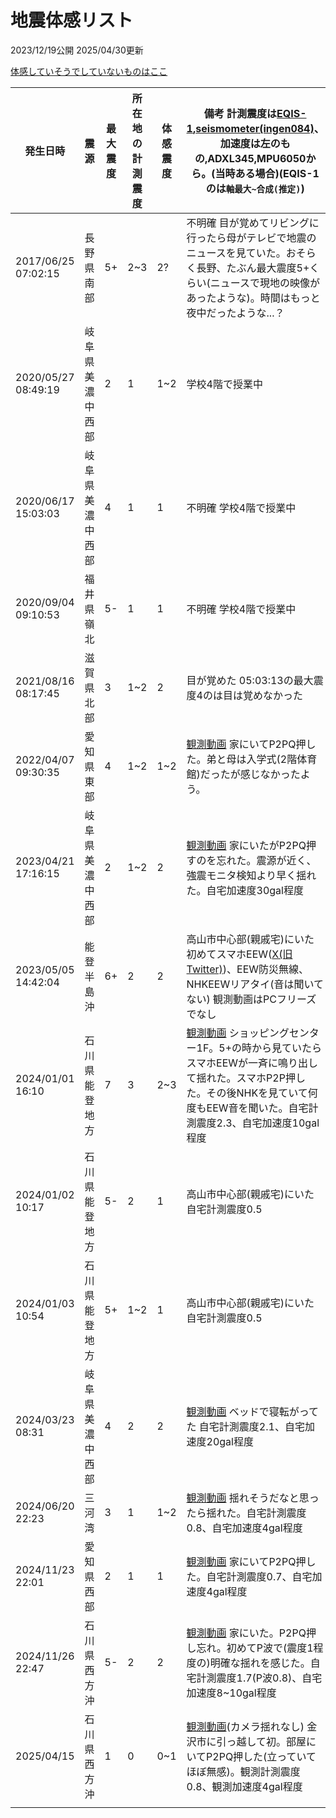 # 地震体感リスト

2023/12/19公開 2025/04/30更新

[体感していそうでしていないものはここ](/career/eq-nofeel.md)

発生日時|震源|最大震度|所在地の計測震度|体感震度|備考 計測震度は[EQIS-1](https://quake.one/sense/),[seismometer(ingen084)](https://github.com/ingen084/seismometer)、加速度は左のもの,ADXL345,MPU6050から。(当時ある場合)(EQIS-1のは`軸最大~合成(推定)`)
-|-|-|-|-|-
2017/06/25 07:02:15|長野県南部|5+|2~3|2?|不明確 目が覚めてリビングに行ったら母がテレビで地震のニュースを見ていた。おそらく長野、たぶん最大震度5+くらい(ニュースで現地の映像があったような)。時間はもっと夜中だったような...？
2020/05/27 08:49:19|岐阜県美濃中西部|2|1|1~2|学校4階で授業中
2020/06/17 15:03:03|岐阜県美濃中西部|4|1|1|不明確 学校4階で授業中
2020/09/04 09:10:53|福井県嶺北|5-|1|1|不明確 学校4階で授業中
2021/08/16 08:17:45|滋賀県北部|3|1~2|2|目が覚めた 05:03:13の最大震度4のは目は覚めなかった
2022/04/07 09:30:35|愛知県東部|4|1~2|1~2|[観測動画](https://youtu.be/q6T2s9D4XgE) 家にいてP2PQ押した。弟と母は入学式(2階体育館)だったが感じなかったよう。
2023/04/21 17:16:15|岐阜県美濃中西部|2|1~2|2|[観測動画](https://youtu.be/UJpmW3xJzOw) 家にいたがP2PQ押すのを忘れた。震源が近く、強震モニタ検知より早く揺れた。自宅加速度30gal程度
2023/05/05 14:42:04|能登半島沖|6+|2|2|高山市中心部(親戚宅)にいた 初めてスマホEEW([X(旧Twitter)](https://x.com/ProjectS31415_1/status/1654372305320169476?s=20))、EEW防災無線、NHKEEWリアタイ(音は聞いてない) 観測動画はPCフリーズでなし
2024/01/01 16:10|石川県能登地方|7|3|2~3|[観測動画](https://youtu.be/6QRtmBAYWl8) ショッピングセンター1F。5+の時から見ていたらスマホEEWが一斉に鳴り出して揺れた。スマホP2P押した。その後NHKを見ていて何度もEEW音を聞いた。自宅計測震度2.3、自宅加速度10gal程度
2024/01/02 10:17|石川県能登地方|5-|2|1|高山市中心部(親戚宅)にいた 自宅計測震度0.5
2024/01/03 10:54|石川県能登地方|5+|1~2|1|高山市中心部(親戚宅)にいた 自宅計測震度0.5
2024/03/23 08:31|岐阜県美濃中西部|4|2|2|[観測動画](https://youtu.be/eS2PUJnR6tk) ベッドで寝転がってた 自宅計測震度2.1、自宅加速度20gal程度
2024/06/20 22:23|三河湾|3|1|1~2|[観測動画](https://youtu.be/AyW_qN9N6GY) 揺れそうだなと思ったら揺れた。自宅計測震度0.8、自宅加速度4gal程度
2024/11/23 22:01|愛知県西部|2|1|1|[観測動画](https://youtu.be/6IbF4o_A5JE) 家にいてP2PQ押した。自宅計測震度0.7、自宅加速度4gal程度
2024/11/26 22:47|石川県西方沖|5-|2|2|[観測動画](https://youtu.be/IBmi-JMBz00) 家にいた。P2PQ押し忘れ。初めてP波で(震度1程度の)明確な揺れを感じた。自宅計測震度1.7(P波0.8)、自宅加速度8~10gal程度
2025/04/15|石川県西方沖|1|0|0~1|[観測動画](https://youtu.be/dcyiLlXutD8)(カメラ揺れなし) 金沢市に引っ越して初。部屋にいてP2PQ押した(立っていてほぼ無感)。観測計測震度0.8、観測加速度4gal程度
|||||
